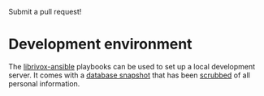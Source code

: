 Submit a pull request!

# Development environment

The [librivox-ansible](https://github.com/LibriVox/librivox-ansible) playbooks
can be used to set up a local development server. It comes with a [database
snapshot](https://github.com/LibriVox/librivox-ansible/blob/master/roles/blog%2Bcatalog/files/librivox_catalog_scrubbed.sql.bz2)
that has been
[scrubbed](https://github.com/LibriVox/librivox-ansible/blob/master/dbscrub.py)
of all personal information.
